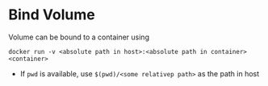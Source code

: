 # Bind Volume

Volume can be bound to a container using

```
docker run -v <absolute path in host>:<absolute path in container> <container>
```

- If `pwd` is available, use `$(pwd)/<some relativep path>` as the path in host
